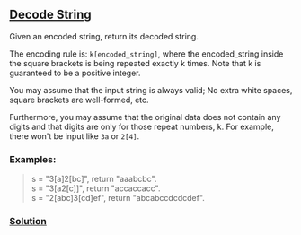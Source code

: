 ## [Decode String](https://leetcode.com/problems/decode-string/)

Given an encoded string, return its decoded string.

The encoding rule is: `k[encoded_string]`, where the encoded_string inside the square brackets is being repeated exactly k times. Note that k is guaranteed to be a positive integer.

You may assume that the input string is always valid; No extra white spaces, square brackets are well-formed, etc.

Furthermore, you may assume that the original data does not contain any digits and that digits are only for those repeat numbers, k. For example, there won't be input like `3a` or `2[4]`.

### Examples:

> s = "3[a]2[bc]", return "aaabcbc".  
> s = "3[a2[c]]", return "accaccacc".  
> s = "2[abc]3[cd]ef", return "abcabccdcdcdef".

### [Solution](decodeString.js)
